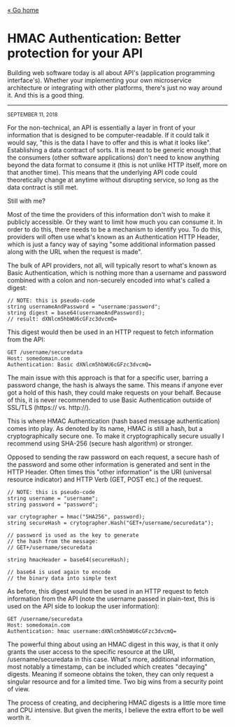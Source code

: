[« Go home](/)

# HMAC Authentication: Better protection for your API

Building web software today is all about API's (application programming interface's). Whether your implementing your own microservice architecture or integrating with other platforms, there's just no way around it. And this is a good thing.

* * *

<small class="muted monospace">SEPTEMBER 11, 2018</small>

For the non-technical, an API is essentially a layer in front of your information that is designed to be computer-readable. If it could talk it would say, "this is the data I have to offer and this is what it looks like". Establishing a data contract of sorts. It is meant to be generic enough that the consumers (other software applications) don't need to know anything beyond the data format to consume it (this is not unlike HTTP itself, more on that another time). This means that the underlying API code could theoretically change at anytime without disrupting service, so long as the data contract is still met.

Still with me?

Most of the time the providers of this information don't wish to make it publicly accessible. Or they want to limit how much you can consume it. In order to do this, there needs to be a mechanism to identify you. To do this, providers will often use what's known as an Authentication HTTP Header, which is just a fancy way of saying "some additional information passed along with the URL when the request is made".

The bulk of API providers, not all, will typically resort to what's known as Basic Authentication, which is nothing more than a username and password combined with a colon and non-securely encoded into what's called a digest:

```
// NOTE: this is pseudo-code
string usernameAndPassword = "username:password";
string digest = base64(usernameAndPassword); 
// result: dXNlcm5hbWU6cGFzc3dvcmQ=
```

This digest would then be used in an HTTP request to fetch information from the API:

```
GET /username/securedata
Host: somedomain.com
Authentication: Basic dXNlcm5hbWU6cGFzc3dvcmQ=
```

The main issue with this approach is that for a specific user, barring a password change, the hash is always the same. This means if anyone ever got a hold of this hash, they could make requests on your behalf. Because of this, it is never recommended to use Basic Authentication outside of SSL/TLS (https:// vs. http://).

This is where HMAC Authentication (hash based message authentication) comes into play. As denoted by its name, HMAC is still a hash, but a cryptographically secure one. To make it cryptographically secure usually I recommend using SHA-256 (secure hash algorithm) or stronger.

Opposed to sending the raw password on each request, a secure hash of the password and some other information is generated and sent in the HTTP Header. Often times this "other information" is the URI (universal resource indicator) and HTTP Verb (GET, POST etc.) of the request.

```
// NOTE: this is pseudo-code         
string username = "username";
string password = "password";

var crytographer = hmac("SHA256", password);
string secureHash = crytographer.Hash("GET+/username/securedata");

// password is used as the key to generate 
// the hash from the message:
// GET+/username/securedata

string hmacHeader = base64(secureHash);

// base64 is used again to encode 
// the binary data into simple text
```

As before, this digest would then be used in an HTTP request to fetch information from the API (note the username passed in plain-text, this is used on the API side to lookup the user information):

```
GET /username/securedata
Host: somedomain.com
Authentication: hmac username:dXNlcm5hbWU6cGFzc3dvcmQ=
```

The powerful thing about using an HMAC digest in this way, is that it only grants the user access to the specific resource at the URI, /username/securedata in this case. What's more, additional information, most notably a timestamp, can be included which creates "decaying" digests. Meaning if someone obtains the token, they can only request a singular resource and for a limited time. Two big wins from a security point of view.

The process of creating, and deciphering HMAC digests is a little more time and CPU intensive. But given the merits, I believe the extra effort to be well worth it.
